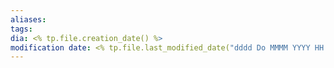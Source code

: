 ```yaml
---
aliases: 
tags: 
dia: <% tp.file.creation_date() %>
modification date: <% tp.file.last_modified_date("dddd Do MMMM YYYY HH:mm:ss") %>
---
```

